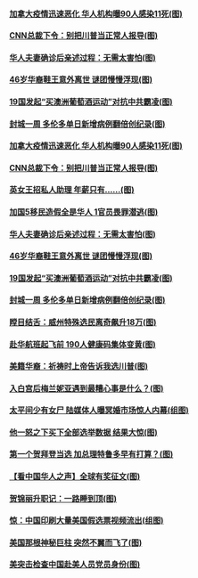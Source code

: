 #### [加拿大疫情迅速恶化 华人机构曝90人感染11死(图)](../pages/p3/954546.md?t=12031751) 
#### [CNN总裁下令：别把川普当正常人报导(图)](../pages/p3/954522.md?t=12031751) 
#### [华人夫妻确诊后亲述过程：无需太害怕(图)](../pages/p3/954498.md?t=12031751) 
#### [46岁华裔鞋王意外离世 谜团慢慢浮现(图)](../pages/p3/954484.md?t=12031751) 
#### [19国发起“买澳洲葡萄酒运动”对抗中共霸凌(图)](../pages/p3/954407.md?t=12031751) 
#### [封城一周 多伦多单日新增病例翻倍创纪录(图)](../pages/p3/954396.md?t=12031751) 
#### [加拿大疫情迅速恶化 华人机构曝90人感染11死(图)](../pages/p3/954546.md?t=12031751) 
#### [CNN总裁下令：别把川普当正常人报导(图)](../pages/p3/954522.md?t=12031751) 
#### [英女王招私人助理 年薪只有……(图)](../pages/p3/954506.md?t=12031751) 
#### [加国5移民造假全是华人 1官员畏罪潜逃(图)](../pages/p3/954504.md?t=12031751) 
#### [华人夫妻确诊后亲述过程：无需太害怕(图)](../pages/p3/954498.md?t=12031751) 
#### [46岁华裔鞋王意外离世 谜团慢慢浮现(图)](../pages/p3/954484.md?t=12031751) 
#### [19国发起“买澳洲葡萄酒运动”对抗中共霸凌(图)](../pages/p3/954407.md?t=12031751) 
#### [封城一周 多伦多单日新增病例翻倍创纪录(图)](../pages/p3/954396.md?t=12031751) 
#### [瞠目结舌：威州特殊选民离奇飙升18万(图)](../pages/p3/954391.md?t=12031751) 
#### [赴华航班起飞前 190人健康码集体变黄(图)](../pages/p3/954389.md?t=12031751) 
#### [美籍华裔：祈祷时上帝告诉我选川普(图)](../pages/p3/954383.md?t=12031751) 
#### [入白宫后梅兰妮亚遇到最糟心事是什么？(图)](../pages/p3/954357.md?t=12031751) 
#### [太平间少有女尸 陆媒体人曝冥婚市场惊人内幕(组图)](../pages/p3/954260.md?t=12031751) 
#### [他一怒之下买下全部选举数据 结果大惊(图)](../pages/p3/954276.md?t=12031751) 
#### [第一个贺拜登当选 加总理特鲁多早有打算？(图)](../pages/p3/954282.md?t=12031751) 
#### [【看中国华人之声】全球有奖征文(图)](../pages/p3/953963.md?t=12031751) 
#### [贺锦丽升职记：一路睡到顶(图)](../pages/p3/954252.md?t=12031751) 
#### [惊：中国印刷大量美国假选票视频流出(组图)](../pages/p3/954253.md?t=12031751) 
#### [美国那根神秘巨柱 突然不翼而飞了(图)](../pages/p3/954246.md?t=12031751) 
#### [美突击检查中国赴美人员党员身份(图)](../pages/p3/954217.md?t=12031751) 

